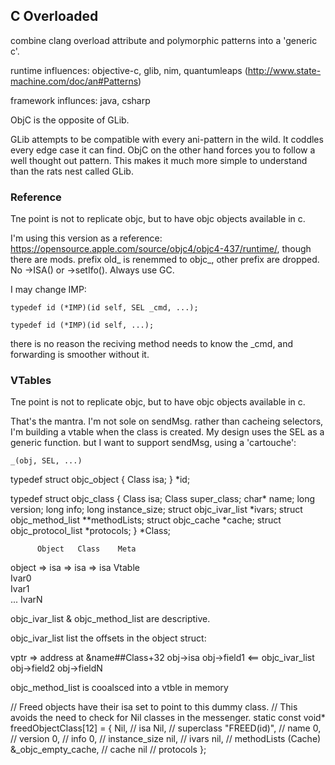 ## C Overloaded

combine clang overload attribute and polymorphic patterns into a 'generic c'.

runtime influences: objective-c, glib, nim, quantumleaps (http://www.state-machine.com/doc/an#Patterns)

framework influnces: java, csharp

ObjC is the opposite of GLib.

GLib attempts to be compatible with every ani-pattern in the wild. It coddles every edge case it can find. ObjC on the other hand forces you to follow a well thought out pattern. This makes it much more simple to understand than the rats nest called GLib.

### Reference
Tne point is not to replicate objc, but to have objc objects available in c.

I'm using this version as a reference: https://opensource.apple.com/source/objc4/objc4-437/runtime/, though there are mods.
prefix old_ is renemmed to objc_, other prefix are dropped. No ->ISA() or ->setIfo(). Always use GC.

I may change IMP:

	typedef id (*IMP)(id self, SEL _cmd, ...);

	typedef id (*IMP)(id self, ...);

there is no reason the reciving method needs to know the _cmd, and forwarding is smoother without it.

### VTables
Tne point is not to replicate objc, but to have objc objects available in c.

That's the mantra. I'm not sole on sendMsg. rather than cacheing selectors, I'm building a vtable when the class is created. My design uses the SEL as a generic function. but I want to support sendMsg, using a 'cartouche':

	_(obj, SEL, ...)







typedef struct objc_object {
    Class isa;
} *id;

typedef struct objc_class {
	Class isa;
	Class super_class;
	char* name;
    long version;
	long info;
    long instance_size;
	struct objc_ivar_list *ivars;
	struct objc_method_list **methodLists;
	struct objc_cache *cache;
	struct objc_protocol_list *protocols;
} *Class;

		  Object   Class    Meta
object => isa 	=> isa 	=>	isa
		  Vtable   
		  Ivar0	   
		  Ivar1	    
		  ...
		  IvarN

objc_ivar_list & objc_method_list are descriptive.

objc_ivar_list list the offsets in the object struct:

vptr => address at &name##Class+32
obj->isa
obj->field1 <== objc_ivar_list
obj->field2
obj->fieldN

objc_method_list is cooalsced into a vtble in memory 

// Freed objects have their isa set to point to this dummy class.
// This avoids the need to check for Nil classes in the messenger.
static const void* freedObjectClass[12] =
{
    Nil,				// isa
    Nil,				// superclass
    "FREED(id)",			// name
    0,				// version
    0,				// info
    0,				// instance_size
    nil,				// ivars
    nil,				// methodLists
    (Cache) &_objc_empty_cache,		// cache
    nil				// protocols
};


